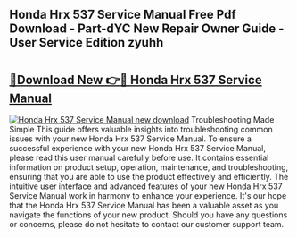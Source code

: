 ## Honda Hrx 537 Service Manual Free Pdf Download - Part-dYC New Repair Owner Guide - User Service Edition zyuhh

# <h2><a href="http://bc67301.oget.top/?id=Honda+Hrx+537+Service+Manual">🔗Download New 👉🔴 Honda Hrx 537 Service Manual</a></h2>

[![Honda Hrx 537 Service Manual new download](https://i.imgur.com/5g1atiW.png)](http://bc67301.oget.top/?id=Honda+Hrx+537+Service+Manual)
Troubleshooting Made Simple This guide offers valuable insights into troubleshooting common issues with your new Honda Hrx 537 Service Manual. To ensure a successful experience with your new Honda Hrx 537 Service Manual, please read this user manual carefully before use. It contains essential information on product setup, operation, maintenance, and troubleshooting, ensuring that you are able to use the product effectively and efficiently. The intuitive user interface and advanced features of your new Honda Hrx 537 Service Manual work in harmony to enhance your experience. It's our hope that the Honda Hrx 537 Service Manual has been a valuable asset as you navigate the functions of your new product. Should you have any questions or concerns, please do not hesitate to contact our customer support team.
